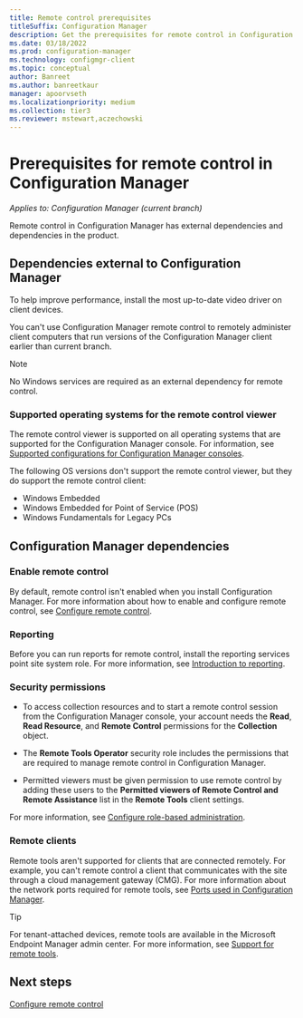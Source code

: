 ```yaml
---
title: Remote control prerequisites
titleSuffix: Configuration Manager
description: Get the prerequisites for remote control in Configuration Manager.
ms.date: 03/18/2022
ms.prod: configuration-manager
ms.technology: configmgr-client
ms.topic: conceptual
author: Banreet
ms.author: banreetkaur
manager: apoorvseth
ms.localizationpriority: medium
ms.collection: tier3
ms.reviewer: mstewart,aczechowski
---
```


# Prerequisites for remote control in Configuration Manager

*Applies to: Configuration Manager (current branch)*

Remote control in Configuration Manager has external dependencies and dependencies in the product.

## Dependencies external to Configuration Manager

To help improve performance, install the most up-to-date video driver on client devices.

You can't use Configuration Manager remote control to remotely administer client computers that run versions of the Configuration Manager client earlier than current branch.

> [!NOTE]
> No Windows services are required as an external dependency for remote control.

### Supported operating systems for the remote control viewer

The remote control viewer is supported on all operating systems that are supported for the Configuration Manager console. For information, see [Supported configurations for Configuration Manager consoles](../../../plan-design/configs/supported-operating-systems-consoles.md).

The following OS versions don't support the remote control viewer, but they do support the remote control client:

- Windows Embedded
- Windows Embedded for Point of Service (POS)
- Windows Fundamentals for Legacy PCs

## Configuration Manager dependencies

### Enable remote control

By default, remote control isn't enabled when you install Configuration Manager. For more information about how to enable and configure remote control, see [Configure remote control](configuring-remote-control.md).

### Reporting

Before you can run reports for remote control, install the reporting services point site system role. For more information, see [Introduction to reporting](../../../servers/manage/introduction-to-reporting.md).

### Security permissions

- To access collection resources and to start a remote control session from the Configuration Manager console, your account needs the **Read**, **Read Resource**, and **Remote Control** permissions for the **Collection** object.

- The **Remote Tools Operator** security role includes the permissions that are required to manage remote control in Configuration Manager.

- Permitted viewers must be given permission to use remote control by adding these users to the **Permitted viewers of Remote Control and Remote Assistance** list in the **Remote Tools** client settings.

For more information, see [Configure role-based administration](../../../servers/deploy/configure/configure-role-based-administration.md).

### Remote clients

Remote tools aren't supported for clients that are connected remotely. For example, you can't remote control a client that communicates with the site through a cloud management gateway (CMG). For more information about the network ports required for remote tools, see [Ports used in Configuration Manager](../../../plan-design/hierarchy/ports.md#BKMK_PortsConsole-Client).

> [!TIP]
> For tenant-attached devices, remote tools are available in the Microsoft Endpoint Manager admin center. For more information, see [Support for remote tools](../cmg/supported-configurations.md#bkmk_note3).

## Next steps

[Configure remote control](configuring-remote-control.md)
